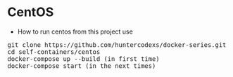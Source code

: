 # CentOS

- How to run centos from this project use

<pre>
git clone https://github.com/huntercodexs/docker-series.git .
cd self-containers/centos
docker-compose up --build (in first time)
docker-compose start (in the next times)
</pre>
